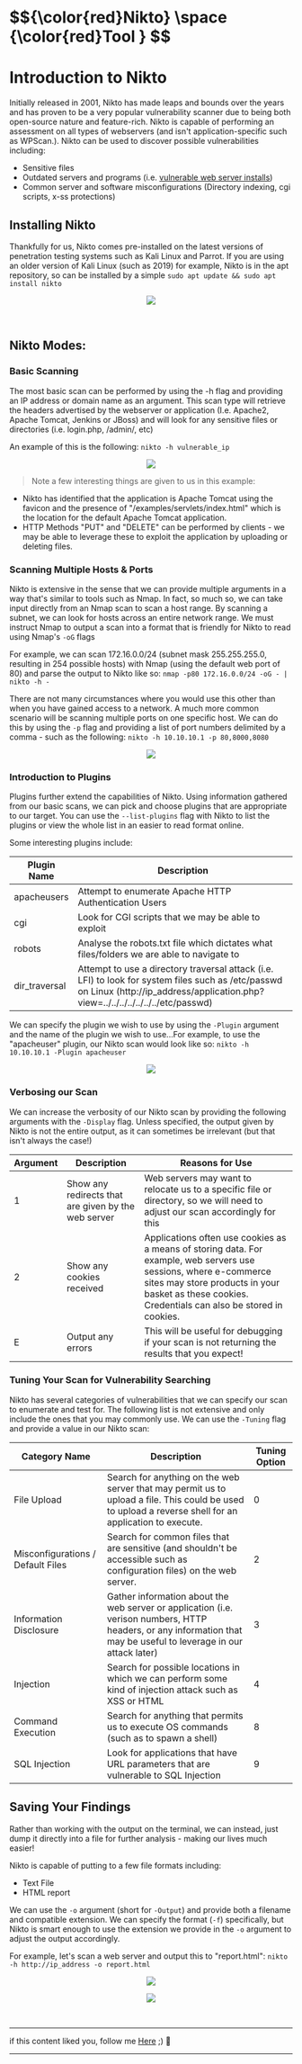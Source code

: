 <h1>$${\color{red}Nikto} \space {\color{red}Tool } $$</h1>

# Introduction to Nikto

Initially released in 2001, Nikto has made leaps and bounds over the years and has proven to be a very popular vulnerability scanner due to being both open-source nature and feature-rich. Nikto is capable of performing an assessment on all types of webservers (and isn't application-specific such as WPScan.). Nikto can be used to discover possible vulnerabilities including:

  * Sensitive files
  * Outdated servers and programs (i.e. [vulnerable web server installs](https://httpd.apache.org/security/vulnerabilities_24.html))
  * Common server and software misconfigurations (Directory indexing, cgi scripts, x-ss protections)

## Installing Nikto

Thankfully for us, Nikto comes pre-installed on the latest versions of penetration testing systems such as Kali Linux and Parrot. If you are using an older version of Kali Linux (such as 2019) for example, Nikto is in the apt repository, so can be installed by a simple ```sudo apt update && sudo apt install nikto```



<p align="center">
<img src="https://github.com/4bo4yman/T00LS/assets/156849852/8dacbac8-7bbf-4a99-acb0-cc5712c4053c">
</p>

<br>

## Nikto Modes:

### Basic Scanning

The most basic scan can be performed by using the -h flag and providing an IP address or domain name as an argument. This scan type will retrieve the headers advertised by the webserver or application (I.e. Apache2, Apache Tomcat, Jenkins or JBoss) and will look for any sensitive files or directories (i.e. login.php, /admin/, etc)

An example of this is the following: ```nikto -h vulnerable_ip```


<p align="center">
<img src="https://github.com/4bo4yman/T00LS/assets/156849852/2f163d74-a16a-4187-bb7a-63727a674395">
</p>


> Note a few interesting things are given to us in this example:

  * Nikto has identified that the application is Apache Tomcat using the favicon and the presence of "/examples/servlets/index.html" which is the location for the default Apache Tomcat application.
  * HTTP Methods "PUT" and "DELETE" can be performed by clients - we may be able to leverage these to exploit the application by uploading or deleting files.


### Scanning Multiple Hosts & Ports

Nikto is extensive in the sense that we can provide multiple arguments in a way that's similar to tools such as Nmap. In fact, so much so, we can take input directly from an Nmap scan to scan a host range. By scanning a subnet, we can look for hosts across an entire network range. We must instruct Nmap to output a scan into a format that is friendly for Nikto to read using Nmap's  ```-oG```  flags

For example, we can scan 172.16.0.0/24 (subnet mask 255.255.255.0, resulting in 254 possible hosts) with Nmap (using the default web port of 80) and parse the output to Nikto like so: ```nmap -p80 172.16.0.0/24 -oG - | nikto -h -``` 

There are not many circumstances where you would use this other than when you have gained access to a network. A much more common scenario will be scanning multiple ports on one specific host. We can do this by using the ```-p``` flag and providing a list of port numbers delimited by a comma - such as the following: ```nikto -h 10.10.10.1 -p 80,8000,8080```


<p align="center">
<img src="https://github.com/4bo4yman/T00LS/assets/156849852/a3ee352e-0f92-4cde-b124-03d3366b5039">
</p>

### Introduction to Plugins

Plugins further extend the capabilities of Nikto. Using information gathered from our basic scans, we can pick and choose plugins that are appropriate to our target. You can use the ```--list-plugins``` flag with Nikto to list the plugins or view the whole list in an easier to read format online.

Some interesting plugins include:

| Plugin Name | Description |
| --- | --- | 
| apacheusers | Attempt to enumerate Apache HTTP Authentication Users | 
| cgi | Look for CGI scripts that we may be able to exploit |
| robots | Analyse the robots.txt file which dictates what files/folders we are able to navigate to |
| dir_traversal | Attempt to use a directory traversal attack (i.e. LFI) to look for system files such as /etc/passwd on Linux (http://ip_address/application.php?view=../../../../../../../etc/passwd) | 


We can specify the plugin we wish to use by using the ```-Plugin``` argument and the name of the plugin we wish to use...For example, to use the "apacheuser" plugin, our Nikto scan would look like so: ```nikto -h 10.10.10.1 -Plugin apacheuser```



<p align="center">
<img src="https://github.com/4bo4yman/T00LS/assets/156849852/d5dac974-a5b4-4548-bea5-2b4ba04f1da4">
</p>

### Verbosing our Scan

We can increase the verbosity of our Nikto scan by providing the following arguments with the ```-Display``` flag. Unless specified, the output given by Nikto is not the entire output, as it can sometimes be irrelevant (but that isn't always the case!)


| Argument | Description | Reasons for Use |
| --- | --- | --- |
| 1 | Show any redirects that are given by the web server | Web servers may want to relocate us to a specific file or directory, so we will need to adjust our scan accordingly for this |
| 2 | Show any cookies received  | Applications often use cookies as a means of storing data. For example, web servers use sessions, where e-commerce sites may store products in your basket as these cookies. Credentials can also be stored in cookies. |
| E | Output any errors | This will be useful for debugging if your scan is not returning the results that you expect! |


### Tuning Your Scan for Vulnerability Searching

Nikto has several categories of vulnerabilities that we can specify our scan to enumerate and test for. The following list is not extensive and only include the ones that you may commonly use. We can use the ```-Tuning``` flag and provide a value in our Nikto scan: 

| Category Name | Description | Tuning Option |
| --- | --- | --- |
| File Upload | Search for anything on the web server that may permit us to upload a file. This could be used to upload a reverse shell for an application to execute. | 0 |
| Misconfigurations / Default Files | Search for common files that are sensitive (and shouldn't be accessible such as configuration files) on the web server. | 2 |
| Information Disclosure | Gather information about the web server or application (i.e. verison numbers, HTTP headers, or any information that may be useful to leverage in our attack later) | 3 |
| Injection | Search for possible locations in which we can perform some kind of injection attack such as XSS or HTML | 4 |
| Command Execution | Search for anything that permits us to execute OS commands (such as to spawn a shell) | 8 |
| SQL Injection | Look for applications that have URL parameters that are vulnerable to SQL Injection | 9 |



## Saving Your Findings

Rather than working with the output on the terminal, we can instead, just dump it directly into a file for further analysis - making our lives much easier!

Nikto is capable of putting to a few file formats including:

  * Text File
  * HTML report

We can use the ```-o``` argument (short for ```-Output```) and provide both a filename and compatible extension. We can specify the format (```-f```) specifically, but Nikto is smart enough to use the extension we provide in the ```-o``` argument to adjust the output accordingly.

For example, let's scan a web server and output this to "report.html": ```nikto -h http://ip_address -o report.html```

<p align="center">
<img src="https://github.com/4bo4yman/T00LS/assets/156849852/1161a8ab-982a-4e31-a888-789281d346d1">
</p>

<p align="center">
<img src="https://github.com/4bo4yman/T00LS/assets/156849852/0f3183f5-3945-4a83-9a1c-3dfc143f5040">
</p>


<br>

******
if this content liked you, follow me [Here](https://github.com/4bo4yman) ;) :tada:
*****










